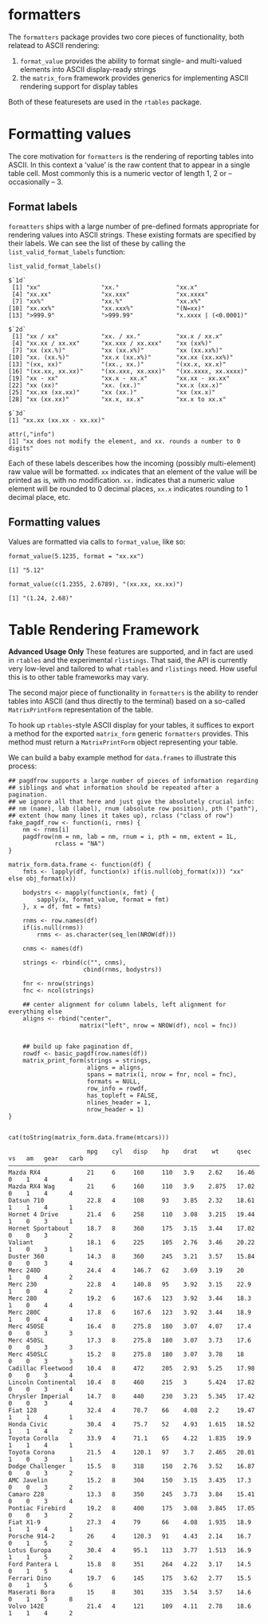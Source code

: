 # formatters

The `formatters` package provides two core pieces of functionality, both
relatead to ASCII rendering:

1.  `format_value` provides the ability to format single- and
    multi-valued elements into ASCII display-ready strings
2.  the `matrix_form` framework provides generics for implementing ASCII
    rendering support for display tables

Both of these featuresets are used in the `rtables` package.

# Formatting values

The core motivation for `formatters` is the rendering of reporting
tables into ASCII. In this context a ‘value’ is the raw content that to
appear in a single table cell. Most commonly this is a numeric vector of
length 1, 2 or – occasionally – 3.

## Format labels

`formatters` ships with a large number of pre-defined formats
appropriate for rendering values into ASCII strings. These existing
formats are specified by their labels. We can see the list of these by
calling the `list_valid_format_labels` function:

    list_valid_format_labels()

    $`1d`
     [1] "xx"                 "xx."                "xx.x"              
     [4] "xx.xx"              "xx.xxx"             "xx.xxxx"           
     [7] "xx%"                "xx.%"               "xx.x%"             
    [10] "xx.xx%"             "xx.xxx%"            "(N=xx)"            
    [13] ">999.9"             ">999.99"            "x.xxxx | (<0.0001)"

    $`2d`
     [1] "xx / xx"            "xx. / xx."          "xx.x / xx.x"       
     [4] "xx.xx / xx.xx"      "xx.xxx / xx.xxx"    "xx (xx%)"          
     [7] "xx (xx.%)"          "xx (xx.x%)"         "xx (xx.xx%)"       
    [10] "xx. (xx.%)"         "xx.x (xx.x%)"       "xx.xx (xx.xx%)"    
    [13] "(xx, xx)"           "(xx., xx.)"         "(xx.x, xx.x)"      
    [16] "(xx.xx, xx.xx)"     "(xx.xxx, xx.xxx)"   "(xx.xxxx, xx.xxxx)"
    [19] "xx - xx"            "xx.x - xx.x"        "xx.xx - xx.xx"     
    [22] "xx (xx)"            "xx. (xx.)"          "xx.x (xx.x)"       
    [25] "xx.xx (xx.xx)"      "xx (xx.)"           "xx (xx.x)"         
    [28] "xx (xx.xx)"         "xx.x, xx.x"         "xx.x to xx.x"      

    $`3d`
    [1] "xx.xx (xx.xx - xx.xx)"

    attr(,"info")
    [1] "xx does not modify the element, and xx. rounds a number to 0 digits"

Each of these labels desceribes how the incoming (possibly
multi-element) raw value will be formatted. `xx` indicates that an
element of the value will be printed as is, with no modification. `xx.`
indicates that a numeric value element will be rounded to 0 decimal
places, `xx.x` indicates rounding to 1 decimal place, etc.

## Formatting values

Values are formatted via calls to `format_value`, like so:

    format_value(5.1235, format = "xx.xx")

    [1] "5.12"

    format_value(c(1.2355, 2.6789), "(xx.xx, xx.xx)")

    [1] "(1.24, 2.68)"

# Table Rendering Framework

**Advanced Usage Only** These features are supported, and in fact are
used in `rtables` and the experimental `rlistings`. That said, the API
is currently very low-level and tailored to what `rtables` and
`rlistings` need. How useful this is to other table frameworks may vary.

The second major piece of functionality in `formatters` is the ability
to render tables into ASCII (and thus directly to the terminal) based on
a so-called `MatrixPrintForm` representation of the table.

To hook up `rtables`-style ASCII display for your tables, it suffices to
export a method for the exported `matrix_form` generic `formatters`
provides. This method must return a `MatrixPrintForm` object
representing your table.

We can build a baby example method for `data.frames` to illustrate this
process:

    ## pagdfrow supports a large number of pieces of information regarding
    ## siblings and what information should be repeated after a pagination.
    ## we ignore all that here and just give the absolutely crucial info:
    ## nm (name), lab (label), rnum (absolute row position), pth ("path"),
    ## extent (how many lines it takes up), rclass ("class of row")
    fake_pagdf_row <- function(i, rnms) {
        nm <- rnms[i]
        pagdfrow(nm = nm, lab = nm, rnum = i, pth = nm, extent = 1L,
                 rclass = "NA")
    }

    matrix_form.data.frame <- function(df) {
        fmts <- lapply(df, function(x) if(is.null(obj_format(x))) "xx" else obj_format(x))

        bodystrs <- mapply(function(x, fmt) {
            sapply(x, format_value, format = fmt)
        }, x = df, fmt = fmts)

        rnms <- row.names(df)
        if(is.null(rnms))
            rnms <- as.character(seq_len(NROW(df)))

        cnms <- names(df)

        strings <- rbind(c("", cnms),
                         cbind(rnms, bodystrs))

        fnr <- nrow(strings)
        fnc <- ncol(strings)

        ## center alignment for column labels, left alignment for everything else
        aligns <- rbind("center",
                        matrix("left", nrow = NROW(df), ncol = fnc))

       
        ## build up fake pagination df, 
        rowdf <- basic_pagdf(row.names(df))
        matrix_print_form(strings = strings,
                          aligns = aligns,
                          spans = matrix(1, nrow = fnr, ncol = fnc),
                          formats = NULL,
                          row_info = rowdf,
                          has_topleft = FALSE,
                          nlines_header = 1,
                          nrow_header = 1)
    }
                          

    cat(toString(matrix_form.data.frame(mtcars)))

                          mpg    cyl   disp    hp    drat    wt     qsec    vs   am   gear   carb
    —————————————————————————————————————————————————————————————————————————————————————————————
    Mazda RX4             21     6     160     110   3.9    2.62    16.46   0    1    4      4   
    Mazda RX4 Wag         21     6     160     110   3.9    2.875   17.02   0    1    4      4   
    Datsun 710            22.8   4     108     93    3.85   2.32    18.61   1    1    4      1   
    Hornet 4 Drive        21.4   6     258     110   3.08   3.215   19.44   1    0    3      1   
    Hornet Sportabout     18.7   8     360     175   3.15   3.44    17.02   0    0    3      2   
    Valiant               18.1   6     225     105   2.76   3.46    20.22   1    0    3      1   
    Duster 360            14.3   8     360     245   3.21   3.57    15.84   0    0    3      4   
    Merc 240D             24.4   4     146.7   62    3.69   3.19    20      1    0    4      2   
    Merc 230              22.8   4     140.8   95    3.92   3.15    22.9    1    0    4      2   
    Merc 280              19.2   6     167.6   123   3.92   3.44    18.3    1    0    4      4   
    Merc 280C             17.8   6     167.6   123   3.92   3.44    18.9    1    0    4      4   
    Merc 450SE            16.4   8     275.8   180   3.07   4.07    17.4    0    0    3      3   
    Merc 450SL            17.3   8     275.8   180   3.07   3.73    17.6    0    0    3      3   
    Merc 450SLC           15.2   8     275.8   180   3.07   3.78    18      0    0    3      3   
    Cadillac Fleetwood    10.4   8     472     205   2.93   5.25    17.98   0    0    3      4   
    Lincoln Continental   10.4   8     460     215   3      5.424   17.82   0    0    3      4   
    Chrysler Imperial     14.7   8     440     230   3.23   5.345   17.42   0    0    3      4   
    Fiat 128              32.4   4     78.7    66    4.08   2.2     19.47   1    1    4      1   
    Honda Civic           30.4   4     75.7    52    4.93   1.615   18.52   1    1    4      2   
    Toyota Corolla        33.9   4     71.1    65    4.22   1.835   19.9    1    1    4      1   
    Toyota Corona         21.5   4     120.1   97    3.7    2.465   20.01   1    0    3      1   
    Dodge Challenger      15.5   8     318     150   2.76   3.52    16.87   0    0    3      2   
    AMC Javelin           15.2   8     304     150   3.15   3.435   17.3    0    0    3      2   
    Camaro Z28            13.3   8     350     245   3.73   3.84    15.41   0    0    3      4   
    Pontiac Firebird      19.2   8     400     175   3.08   3.845   17.05   0    0    3      2   
    Fiat X1-9             27.3   4     79      66    4.08   1.935   18.9    1    1    4      1   
    Porsche 914-2         26     4     120.3   91    4.43   2.14    16.7    0    1    5      2   
    Lotus Europa          30.4   4     95.1    113   3.77   1.513   16.9    1    1    5      2   
    Ford Pantera L        15.8   8     351     264   4.22   3.17    14.5    0    1    5      4   
    Ferrari Dino          19.7   6     145     175   3.62   2.77    15.5    0    1    5      6   
    Maserati Bora         15     8     301     335   3.54   3.57    14.6    0    1    5      8   
    Volvo 142E            21.4   4     121     109   4.11   2.78    18.6    1    1    4      2   
